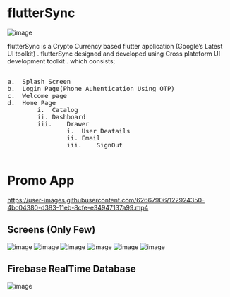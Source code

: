 # flutterSync

![image](https://user-images.githubusercontent.com/62667906/122923379-48788800-d382-11eb-924b-c717a3b9fb83.png)

**f**lutterSync is a Crypto Currency based  flutter application (Google’s Latest
UI toolkit) .
flutterSync designed and developed using Cross plateform UI development
toolkit .
which consists;
<pre>

a.	Splash Screen
b.	Login Page(Phone Auhentication Using OTP)
c.	Welcome page
d.	Home Page
        i.	Catalog 
        ii.	Dashboard
        iii.	Drawer
                i.	User Deatails
                ii.	Email
                iii.	SignOut

</pre>

# Promo App
https://user-images.githubusercontent.com/62667906/122924350-4bc04380-d383-11eb-8cfe-e34947137a99.mp4

## Screens (Only Few)

![image](https://user-images.githubusercontent.com/62667906/122928500-8fb54780-d387-11eb-9ddb-ca25e6f1c24f.png)
![image](https://user-images.githubusercontent.com/62667906/122929073-22ee7d00-d388-11eb-970e-94575d8b6c76.png)
![image](https://user-images.githubusercontent.com/62667906/122929192-487b8680-d388-11eb-999f-64ea3ca50834.png)
![image](https://user-images.githubusercontent.com/62667906/122929269-5fba7400-d388-11eb-9494-0c254a8d7a81.png)
![image](https://user-images.githubusercontent.com/62667906/122929336-7365da80-d388-11eb-8007-37a3739757e0.png)
![image](https://user-images.githubusercontent.com/62667906/122929405-8aa4c800-d388-11eb-80a0-e9eee4d2f95e.png)

## Firebase RealTime Database </br>
![image](https://user-images.githubusercontent.com/62667906/122929624-cb044600-d388-11eb-85d2-73259564851d.png)

